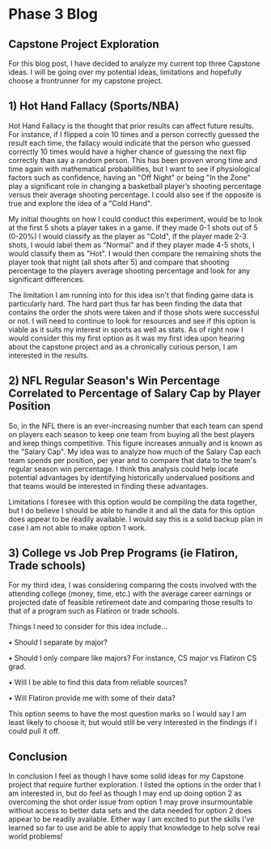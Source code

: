 # Phase 3 Blog
##  Capstone Project Exploration

For this blog post, I have decided to analyze my current top three Capstone ideas. I will be going over my potential ideas, limitations and hopefully choose a frontrunner for my capstone project.

## 1) Hot Hand Fallacy (Sports/NBA)

Hot Hand Fallacy is the thought that prior results can affect future results. For instance, if I flipped a coin 10 times and a person correctly guessed the result each time, the fallacy would indicate that the person who guessed correctly 10 times would have a higher chance of guessing the next flip correctly than say a random person. This has been proven wrong time and time again with mathematical probabilities, but I want to see if physiological factors such as confidence, having an "Off Night" or being "In the Zone" play a significant role in changing a basketball player’s shooting percentage versus their average shooting percentage. I could also see if the opposite is true and explore the idea of a "Cold Hand". 

My initial thoughts on how I could conduct this experiment, would be to look at the first 5 shots a player takes in a game. If they made 0-1 shots out of 5 (0-20%) I would classify as the player as "Cold", if the player made 2-3 shots, I would label them as "Normal" and if they player made 4-5 shots, I would classify them as "Hot". I would then compare the remaining shots the player took that night (all shots after 5) and compare that shooting percentage to the players average shooting percentage and look for any significant differences.

The limitation I am running into for this idea isn't that finding game data is particularly hard. The hard part thus far has been finding the data that contains the order the shots were taken and if those shots were successful or not. I will need to continue to look for resources and see if this option is viable as it suits my interest in sports as well as stats. As of right now I would consider this my first option as it was my first idea upon hearing about the capstone project and as a chronically curious person, I am interested in the results.

## 2) NFL Regular Season's Win Percentage Correlated to Percentage of Salary Cap by Player Position

So, in the NFL there is an ever-increasing number that each team can spend on players each season to keep one team from buying all the best players and keep things competitive. This figure increases annually and is known as the "Salary Cap". My idea was to analyze how much of the Salary Cap each team spends per position, per year and to compare that data to the team's regular season win percentage. I think this analysis could help locate potential advantages by identifying historically undervalued positions and that teams would be interested in finding these advantages.

Limitations I foresee with this option would be compiling the data together, but I do believe I should be able to handle it and all the data for this option does appear to be readily available. I would say this is a solid backup plan in case I am not able to make option 1 work.

## 3) College vs Job Prep Programs (ie Flatiron, Trade schools)

For my third idea, I was considering comparing the costs involved with the attending college (money, time, etc.) with the average career earnings or projected date of feasible retirement date and comparing those results to that of a program such as Flatiron or trade schools. 

Things I need to consider for this idea include...

• Should I separate by major?

• Should I only compare like majors? For instance, CS major vs Flatiron CS grad.

• Will I be able to find this data from reliable sources?

• Will Flatiron provide me with some of their data?


This option seems to have the most question marks so I would say I am least likely to choose it, but would still be very interested in the findings if I could pull it off.

## Conclusion

In conclusion I feel as though I have some solid ideas for my Capstone project that require further exploration. I listed the options in the order that I am interested in, but do feel as though I may end up doing option 2 as overcoming the shot order issue from option 1 may prove insurmountable without access to better data sets and the data needed for option 2 does appear to be readily available. Either way I am excited to put the skills I've learned so far to use and be able to apply that knowledge to help solve real world problems!







